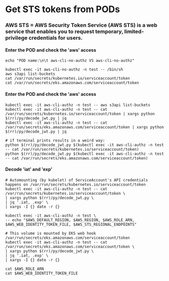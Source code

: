 # Get STS tokens from PODs

### AWS STS = AWS Security Token Service (AWS STS) is a web service that enables you to request temporary, limited-privilege credentials for users.

#### Enter the POD and check the 'aws' access
```shell
echo "POD name:\n\t aws-cli-no-authz VS aws-cli-no-authz"

kubectl exec -it aws-cli-no-authz -n test -- /bin/sh
aws s3api list-buckets
cat /var/run/secrets/kubernetes.io/serviceaccount/token
cat /var/run/secrets/eks.amazonaws.com/serviceaccount/token
```

#### Enter the POD and check the 'aws' access
```shell
kubectl exec -it aws-cli-authz -n test -- aws s3api list-buckets
kubectl exec -it aws-cli-authz -n test -- cat /var/run/secrets/kubernetes.io/serviceaccount/token | xargs python $(rr)/py/decode_jwt.py | jq
kubectl exec -it aws-cli-authz -n test -- cat /var/run/secrets/eks.amazonaws.com/serviceaccount/token | xargs python $(rr)/py/decode_jwt.py | jq

# if terminal prints results in a weird way:
python $(rr)/py/decode_jwt.py $(kubectl exec -it aws-cli-authz -n test -- cat /var/run/secrets/kubernetes.io/serviceaccount/token)
python $(rr)/py/decode_jwt.py $(kubectl exec -it aws-cli-authz -n test -- cat /var/run/secrets/eks.amazonaws.com/serviceaccount/token)
```

#### Decode 'iat' and 'exp'
```shell
# Automounting (by kubelet) of ServiceAccount's API credentials happens on /var/run/secrets/kubernetes.io/serviceaccount/token
kubectl exec -it aws-cli-authz -n test -- cat /var/run/secrets/kubernetes.io/serviceaccount/token \
| xargs python $(rr)/py/decode_jwt.py \
| jq '.iat, .exp' \
| xargs -I {} date -r {}

kubectl exec -it aws-cli-authz -n test \ 
-- echo "$AWS_DEFAULT_REGION, $AWS_REGION, $AWS_ROLE_ARN, $AWS_WEB_IDENTITY_TOKEN_FILE, $AWS_STS_REGIONAL_ENDPOINTS"

# This volume is mounted by EKS web hook /var/run/secrets/eks.amazonaws.com/serviceaccount/token
kubectl exec -it aws-cli-authz -n test -- cat /var/run/secrets/eks.amazonaws.com/serviceaccount/token \
| xargs python $(rr)/py/decode_jwt.py \
| jq '.iat, .exp' \
| xargs -I {} date -r {}

cat $AWS_ROLE_ARN
cat $AWS_WEB_IDENTITY_TOKEN_FILE
```

